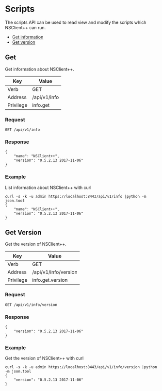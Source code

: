 # Scripts

The scripts API can be used to read view and modify the scripts which NSClient++ can run.

* [Get information](#get)
* [Get version](#get-version)

## Get

Get information about NSClient++.

Key       | Value
----------|----------------------
Verb      | GET
Address   | /api/v1/info
Privilege | info.get

### Request

```
GET /api/v1/info
```

### Response
```
{
    "name": "NSClient++",
    "version": "0.5.2.13 2017-11-06"
}
```

### Example

List information about NSClient++ with curl

```
curl -s -k -u admin https://localhost:8443/api/v1/info |python -m json.tool
{
    "name": "NSClient++",
    "version": "0.5.2.13 2017-11-06"
}
```

## Get Version

Get the version of NSClient++.

Key       | Value
----------|----------------------
Verb      | GET
Address   | /api/v1/info/version
Privilege | info.get.version

### Request

```
GET /api/v1/info/version
```

### Response
```
{
    "version": "0.5.2.13 2017-11-06"
}
```

### Example

Get the version of NSClient++ with curl

```
curl -s -k -u admin https://localhost:8443/api/v1/info/version |python -m json.tool
{
    "version": "0.5.2.13 2017-11-06"
}
```
